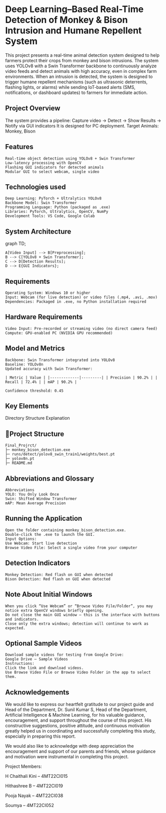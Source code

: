 # Deep Learning–Based Real-Time Detection of Monkey & Bison Intrusion and Humane Repellent System
This project presents a real-time animal detection system designed to help farmers protect their crops from monkey and bison intrusions.
The system uses YOLOv8 with a Swin Transformer backbone to continuously analyze video feeds and detect animals with high accuracy, even in complex farm environments.
When an intrusion is detected, the system is designed to trigger humane repellent mechanisms (such as ultrasonic deterrents, flashing lights, or alarms) while sending IoT-based alerts (SMS, notifications, or dashboard updates) to farmers for immediate action.

## Project Overview
 The system provides a pipeline:
Capture video → Detect → Show Results → Notify via GUI indicators
It is designed for PC deployment.
Target Animals: Monkey, Bison

## Features
    Real-time object detection using YOLOv8 + Swin Transformer
    Low-latency processing with OpenCV
    Flashing GUI indicators for detected animals
    Modular GUI to select webcam, single video

## Technologies used
    Deep Learning: PyTorch + Ultralytics YOLOv8
    Backbone Model: Swin Transformer
    Programming Language: Python (packaged as .exe)
    Libraries: PyTorch, Ultralytics, OpenCV, NumPy
    Development Tools: VS Code, Google Colab
    
## System Architecture
graph TD;

    A[Video Input] --> B[Preprocessing];
    B --> C[YOLOv8 + Swin Transformer];
    C --> D[Detection Results];
    D --> E{GUI Indicators};
    
## Requirements
    Operating System: Windows 10 or higher
    Input: Webcam (for live detection) or video files (.mp4, .avi, .mov)
    Dependencies: Packaged in .exe, no Python installation required

## Hardware Requirements
    Video Input: Pre-recorded or streaming video (no direct camera feed)
    Compute: GPU-enabled PC (NVIDIA GPU recommended)

## Model and Metrics
    Backbone: Swin Transformer integrated into YOLOv8
    Baseline: YOLOv8n
    Updated accuracy with Swin Transformer:

    | Metric | Value | |-------------|---------| | Precision | 90.2% | | Recall | 72.4% | | mAP | 90.2% |

    Confidence threshold: 0.45

## Key Elements
Directory Structure Explanation
## 📂Project Structure
    Final_Projrct/
    ├─ monkey_bison_detection.exe     
    ├─ runs/detect/yolov8_swin_train1/weights/best.pt
    ├─ yolov8n.pt                   
    ├─ README.md
    
## Abbreviations and Glossary
    Abbreviations
    YOLO: You Only Look Once
    Swin: Shifted Window Transformer
    mAP: Mean Average Precision
    
## Running the Application
    Open the folder containing monkey_bison_detection.exe.
    Double-click the .exe to launch the GUI.
    Input Options:
    Use Webcam: Start live detection
    Browse Video File: Select a single video from your computer

## Detection Indicators
    Monkey Detection: Red flash on GUI when detected
    Bison Detection: Red flash on GUI when detected

## Note About Initial Windows
    When you click “Use Webcam” or “Browse Video File/Folder”, you may notice extra OpenCV windows briefly opening.
    Do not close the main GUI window — this is the interface with buttons and indicators.
    Close only the extra windows; detection will continue to work as expected.

## Optional Sample Videos
    Download sample videos for testing from Google Drive:
    Google Drive – Sample Videos
    Instructions:
    Click the link and download videos.
    Use Browse Video File or Browse Video Folder in the app to select them.

## Acknowledgements
We would like to express our heartfelt gratitude to our project guide and Head of the Department, Dr. Sunil Kumar S, Head of the Department, Artificial Intelligence & Machine Learning, for his valuable guidance, encouragement, and support throughout the course of this project. His constructive suggestions, positive attitude, and continuous motivation greatly helped us in coordinating and successfully completing this study, especially in preparing this report.

We would also like to acknowledge with deep appreciation the encouragement and support of our parents and friends, whose guidance and motivation were instrumental in completing this project.

Project Members:

H Chaithali Kini – 4MT22CI015

Hithashree B – 4MT22CI019

Pooja Nayak – 4MT22CI038

Soumya – 4MT22CI052
